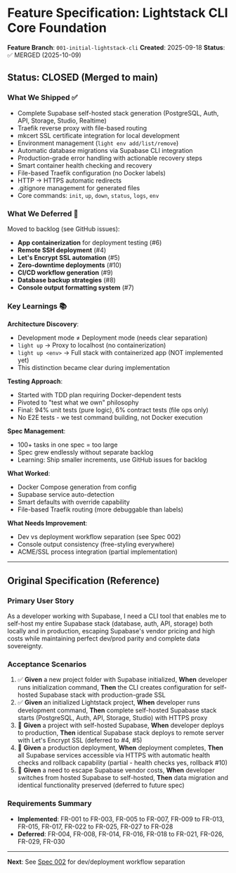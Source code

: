# Feature Specification: Lightstack CLI Core Foundation

**Feature Branch**: `001-initial-lightstack-cli`
**Created**: 2025-09-18
**Status**: ✅ MERGED (2025-10-09)

## Status: CLOSED (Merged to main)

### What We Shipped ✅
- Complete Supabase self-hosted stack generation (PostgreSQL, Auth, API, Storage, Studio, Realtime)
- Traefik reverse proxy with file-based routing
- mkcert SSL certificate integration for local development
- Environment management (`light env add/list/remove`)
- Automatic database migrations via Supabase CLI integration
- Production-grade error handling with actionable recovery steps
- Smart container health checking and recovery
- File-based Traefik configuration (no Docker labels)
- HTTP → HTTPS automatic redirects
- .gitignore management for generated files
- Core commands: `init`, `up`, `down`, `status`, `logs`, `env`

### What We Deferred 🚧
Moved to backlog (see GitHub issues):
- **App containerization** for deployment testing (#6)
- **Remote SSH deployment** (#4)
- **Let's Encrypt SSL automation** (#5)
- **Zero-downtime deployments** (#10)
- **CI/CD workflow generation** (#9)
- **Database backup strategies** (#8)
- **Console output formatting system** (#7)

### Key Learnings 📚

**Architecture Discovery**:
- Development mode ≠ Deployment mode (needs clear separation)
- `light up` → Proxy to localhost (no containerization)
- `light up <env>` → Full stack with containerized app (NOT implemented yet)
- This distinction became clear during implementation

**Testing Approach**:
- Started with TDD plan requiring Docker-dependent tests
- Pivoted to "test what we own" philosophy
- Final: 94% unit tests (pure logic), 6% contract tests (file ops only)
- No E2E tests - we test command building, not Docker execution

**Spec Management**:
- 100+ tasks in one spec = too large
- Spec grew endlessly without separate backlog
- Learning: Ship smaller increments, use GitHub issues for backlog

**What Worked**:
- Docker Compose generation from config
- Supabase service auto-detection
- Smart defaults with override capability
- File-based Traefik routing (more debuggable than labels)

**What Needs Improvement**:
- Dev vs deployment workflow separation (see Spec 002)
- Console output consistency (free-styling everywhere)
- ACME/SSL process integration (partial implementation)

---

## Original Specification (Reference)

### Primary User Story
As a developer working with Supabase, I need a CLI tool that enables me to self-host my entire Supabase stack (database, auth, API, storage) both locally and in production, escaping Supabase's vendor pricing and high costs while maintaining perfect dev/prod parity and complete data sovereignty.

### Acceptance Scenarios
1. ✅ **Given** a new project folder with Supabase initialized, **When** developer runs initialization command, **Then** the CLI creates configuration for self-hosted Supabase stack with production-grade SSL
2. ✅ **Given** an initialized Lightstack project, **When** developer runs development command, **Then** complete self-hosted Supabase stack starts (PostgreSQL, Auth, API, Storage, Studio) with HTTPS proxy
3. 🚧 **Given** a project with self-hosted Supabase, **When** developer deploys to production, **Then** identical Supabase stack deploys to remote server with Let's Encrypt SSL (deferred to #4, #5)
4. 🚧 **Given** a production deployment, **When** deployment completes, **Then** all Supabase services accessible via HTTPS with automatic health checks and rollback capability (partial - health checks yes, rollback #10)
5. 🚧 **Given** a need to escape Supabase vendor costs, **When** developer switches from hosted Supabase to self-hosted, **Then** data migration and identical functionality preserved (deferred to future spec)

### Requirements Summary
- **Implemented**: FR-001 to FR-003, FR-005 to FR-007, FR-009 to FR-013, FR-015, FR-017, FR-022 to FR-025, FR-027 to FR-028
- **Deferred**: FR-004, FR-008, FR-014, FR-016, FR-018 to FR-021, FR-026, FR-029, FR-030

---

**Next**: See [Spec 002](../002-dev-deployment-separation/) for dev/deployment workflow separation
